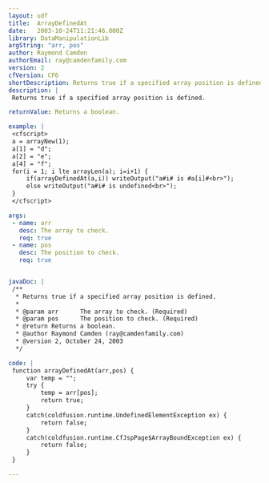 ```yaml
---
layout: udf
title:  ArrayDefinedAt
date:   2003-10-24T11:21:46.000Z
library: DataManipulationLib
argString: "arr, pos"
author: Raymond Camden
authorEmail: ray@camdenfamily.com
version: 2
cfVersion: CF6
shortDescription: Returns true if a specified array position is defined.
description: |
 Returns true if a specified array position is defined.

returnValue: Returns a boolean.

example: |
 <cfscript>
 a = arrayNew(1);
 a[1] = "d";
 a[2] = "e";
 a[4] = "f";
 for(i = 1; i lte arrayLen(a); i=i+1) {
     if(arrayDefinedAt(a,i)) writeOutput("a#i# is #a[i]#<br>");
     else writeOutput("a#i# is undefined<br>");
 }
 </cfscript>

args:
 - name: arr
   desc: The array to check.
   req: true
 - name: pos
   desc: The position to check.
   req: true


javaDoc: |
 /**
  * Returns true if a specified array position is defined.
  * 
  * @param arr      The array to check. (Required)
  * @param pos      The position to check. (Required)
  * @return Returns a boolean. 
  * @author Raymond Camden (ray@camdenfamily.com) 
  * @version 2, October 24, 2003 
  */

code: |
 function arrayDefinedAt(arr,pos) {
     var temp = "";
     try {
         temp = arr[pos];
         return true;
     } 
     catch(coldfusion.runtime.UndefinedElementException ex) {
         return false;
     }
     catch(coldfusion.runtime.CfJspPage$ArrayBoundException ex) {
         return false;
     }
 }

---
```


